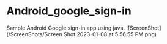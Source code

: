 # Android_google_sign-in
Sample Android Google sign-in app using java.
![ScreenShot](/ScreenShots/Screen Shot 2023-01-08 at 5.56.55 PM.png)
